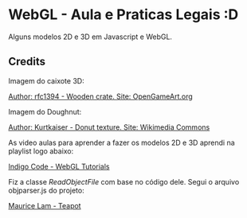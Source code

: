 # WebGL - Aula e Praticas Legais :D

Alguns modelos 2D e 3D em Javascript e WebGL.

## Credits

Imagem do caixote 3D:

[Author: rfc1394 - Wooden crate. Site: OpenGameArt.org](https://opengameart.org/content/wooden-crate)

Imagem do Doughnut:

[Author: Kurtkaiser - Donut texture. Site: Wikimedia Commons](https://commons.wikimedia.org/wiki/File:Donut_texture,_Doughnut.jpg)

As video aulas para aprender a fazer os modelos 2D e 3D aprendi na playlist logo abaixo:

[Indigo Code - WebGL Tutorials](https://youtube.com/playlist?list=PLjcVFFANLS5zH_PeKC6I8p0Pt1hzph_rt&si=7XTEgnQFrAO2Wb9t)

Fiz a classe _ReadObjectFile_ com base no código dele. Segui o arquivo objparser.js do projeto:

[Maurice Lam - Teapot](https://github.com/mauricelam/Teapot)